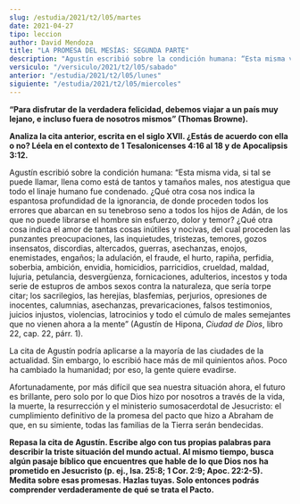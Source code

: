 ```yaml
---
slug: /estudia/2021/t2/l05/martes
date: 2021-04-27
tipo: leccion
author: David Mendoza
title: "LA PROMESA DEL MESÍAS: SEGUNDA PARTE"
description: "Agustín escribió sobre la condición humana: “Esta misma vida, si tal se puede llamar, llena como está de tantos y tamaños males, nos atestigua que todo el linaje humano fue condenado. ¿Qué otra cosa nos indica la espantosa profundidad de la ignorancia, de donde proceden todos los errores que abarcan en su tenebroso seno a todos los hijos de Adán, de los que no puede librarse el hombre sin esfuerzo, dolor y temor?"
versiculo: "/versiculo/2021/t2/l05/sabado"
anterior: "/estudia/2021/t2/l05/lunes"
siguiente: "/estudia/2021/t2/l05/miercoles"
---
```


**“Para disfrutar de la verdadera felicidad, debemos viajar a
un país muy lejano, e incluso fuera de nosotros mismos”
(Thomas Browne).**

**Analiza la cita anterior, escrita en el siglo XVII.
¿Estás de acuerdo con ella o no? Léela en el contexto
de 1 Tesalonicenses 4:16 al 18 y de Apocalipsis 3:12.**

Agustín escribió sobre la condición humana: “Esta
misma vida, si tal se puede llamar, llena como está de tantos y
tamaños males, nos atestigua que todo el linaje humano fue
condenado. ¿Qué otra cosa nos indica la espantosa
profundidad de la ignorancia, de donde proceden todos los errores que
abarcan en su tenebroso seno a todos los hijos de Adán, de los
que no puede librarse el hombre sin esfuerzo, dolor y temor?
¿Qué otra cosa indica el amor de tantas cosas inútiles
y nocivas, del cual proceden las punzantes preocupaciones, las
inquietudes, tristezas, temores, gozos insensatos, discordias,
altercados, guerras, asechanzas, enojos, enemistades, engaños; la
adulación, el fraude, el hurto, rapiña, perfidia, soberbia,
ambición, envidia, homicidios, parricidios, crueldad, maldad,
lujuria, petulancia, desvergüenza, fornicaciones, adulterios,
incestos y toda serie de estupros de ambos sexos contra la naturaleza,
que sería torpe citar; los sacrilegios, las herejías,
blasfemias, perjurios, opresiones de inocentes, calumnias, asechanzas,
prevaricaciones, falsos testimonios, juicios injustos, violencias,
latrocinios y todo el cúmulo de males semejantes que no vienen
ahora a la mente” (Agustín de Hipona,
_Ciudad de Dios_, libro 22, cap. 22, párr. 1).


La cita de Agustín podría aplicarse a la mayoría de las
ciudades de la actualidad. Sin embargo, lo escribió hace más
de mil quinientos años. Poco ha cambiado la humanidad; por eso,
la gente quiere evadirse.


Afortunadamente, por más difícil que sea nuestra
situación ahora, el futuro es brillante, pero solo por lo que
Dios hizo por nosotros a través de la vida, la muerte, la
resurrección y el ministerio sumosacerdotal de Jesucristo: el
cumplimiento definitivo de la promesa del pacto que hizo a Abraham de
que, en su simiente, todas las familias de la Tierra serán
bendecidas.


**Repasa la cita de Agustín. Escribe algo con tus propias
palabras para describir la triste situación del mundo actual.
Al mismo tiempo, busca algún pasaje bíblico que
encuentres que hable de lo que Dios nos ha prometido en Jesucristo
(p. ej., Isa. 25:8; 1 Cor. 2:9; Apoc. 22:2-5). Medita sobre esas
promesas. Hazlas tuyas. Solo entonces podrás comprender
verdaderamente de qué se trata el Pacto.**

